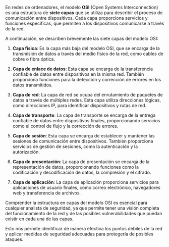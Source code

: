 
En redes de ordenadores, el modelo **OSI** (Open Systems Interconnection) es una estructura de **siete capas** que se utiliza para describir el proceso de comunicación entre dispositivos. Cada capa proporciona servicios y funciones específicas, que permiten a los dispositivos comunicarse a través de la red.

A continuación, se describen brevemente las siete capas del modelo OSI:

1. **Capa física**: Es la capa más baja del modelo OSI, que se encarga de la transmisión de datos a través del medio físico de la red, como cables de cobre o fibra óptica.
    
2. **Capa de enlace de datos**: Esta capa se encarga de la transferencia confiable de datos entre dispositivos en la misma red. También proporciona funciones para la detección y corrección de errores en los datos transmitidos.
    
3. **Capa de red**: La capa de red se ocupa del enrutamiento de paquetes de datos a través de múltiples redes. Esta capa utiliza direcciones lógicas, como direcciones IP, para identificar dispositivos y rutas de red.
    
4. **Capa de transporte**: La capa de transporte se encarga de la entrega confiable de datos entre dispositivos finales, proporcionando servicios como el control de flujo y la corrección de errores.
    
5. **Capa de sesión**: Esta capa se encarga de establecer y mantener las sesiones de comunicación entre dispositivos. También proporciona servicios de gestión de sesiones, como la autenticación y la autorización.
    
6. **Capa de presentación**: La capa de presentación se encarga de la representación de datos, proporcionando funciones como la codificación y decodificación de datos, la compresión y el cifrado.
    
7. **Capa de aplicación**: La capa de aplicación proporciona servicios para aplicaciones de usuario finales, como correo electrónico, navegadores web y transferencia de archivos.
    

Comprender la estructura en capas del modelo OSI es esencial para cualquier analista de seguridad, ya que permite tener una visión completa del funcionamiento de la red y de las posibles vulnerabilidades que puedan existir en cada una de las capas.

Esto nos permite identificar de manera efectiva los puntos débiles de la red y aplicar medidas de seguridad adecuadas para protegerla de posibles ataques.